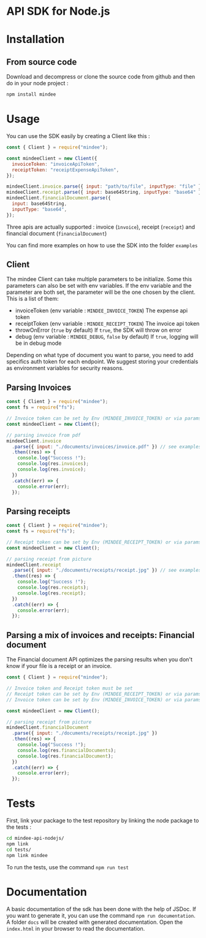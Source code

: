 # API SDK for Node.js

# Installation

## From source code

Download and decompress or clone the source code from github and then do in your node project :

```sh
npm install mindee
```

# Usage

You can use the SDK easily by creating a Client like this :

```js
const { Client } = require("mindee");

const mindeeClient = new Client({
  invoiceToken: "invoiceApiToken",
  receiptToken: "receiptExpenseApiToken",
});

mindeeClient.invoice.parse({ input: "path/to/file", inputType: "file" });
mindeeClient.receipt.parse({ input: base64String, inputType: "base64" });
mindeeClient.financialDocument.parse({
  input: base64String,
  inputType: "base64",
});
```

Three apis are actually supported : invoice (`ìnvoice`), receipt (`receipt`) and financial document (`financialDocument`)

You can find more examples on how to use the SDK into the folder `examples`

## Client

The mindee Client can take multiple parameters to be initialize. Some this parameters can also be set with env variables. If the env variable and the parameter are both set, the parameter will be the one chosen by the client. This is a list of them:

- invoiceToken (env variable : `MINDEE_INVOICE_TOKEN`) The expense api token
- receiptToken (env variable : `MINDEE_RECEIPT_TOKEN`) The invoice api token
- throwOnError (`true` by default) If `true`, the SDK will throw on error
- debug (env variable : `MINDEE_DEBUG`, `false` by default) If `true`, logging will be in debug mode

Depending on what type of document you want to parse, you need to add specifics auth token for each endpoint.
We suggest storing your credentials as environment variables for security reasons.

## Parsing Invoices

```js
const { Client } = require("mindee");
const fs = require("fs");

// Invoice token can be set by Env (MINDEE_INVOICE_TOKEN) or via params (Client({invoiceToken: "token"}))
const mindeeClient = new Client();

// parsing invoice from pdf
mindeeClient.invoice
  .parse({ input: "./documents/invoices/invoice.pdf" }) // see examples for more input types
  .then((res) => {
    console.log("Success !");
    console.log(res.invoices);
    console.log(res.invoice);
  })
  .catch((err) => {
    console.error(err);
  });
```

## Parsing receipts

```js
const { Client } = require("mindee");
const fs = require("fs");

// Receipt token can be set by Env (MINDEE_RECEIPT_TOKEN) or via params (Client({receiptToken: "token"}))
const mindeeClient = new Client();

// parsing receipt from picture
mindeeClient.receipt
  .parse({ input: "./documents/receipts/receipt.jpg" }) // see examples for more input types
  .then((res) => {
    console.log("Success !");
    console.log(res.receipts);
    console.log(res.receipt);
  })
  .catch((err) => {
    console.error(err);
  });
```

## Parsing a mix of invoices and receipts: Financial document

The Financial document API optimizes the parsing results when you don't know if your file is a receipt or an invoice.

```js
const { Client } = require("mindee");

// Invoice token and Receipt token must be set
// Receipt token can be set by Env (MINDEE_RECEIPT_TOKEN) or via params (Client({receiptToken: "token"}))
// Invoice token can be set by Env (MINDEE_INVOICE_TOKEN) or via params (Client({invoiceToken: "token"}))

const mindeeClient = new Client();

// parsing receipt from picture
mindeeClient.financialDocument
  .parse({ input: "./documents/receipts/receipt.jpg" })
  .then((res) => {
    console.log("Success !");
    console.log(res.financialDocuments);
    console.log(res.financialDocument);
  })
  .catch((err) => {
    console.error(err);
  });
```

# Tests

First, link your package to the test repository by linking the node package to the tests :

```sh
cd mindee-api-nodejs/
npm link
cd tests/
npm link mindee
```

To run the tests, use the command `npm run test`

# Documentation

A basic documentation of the sdk has been done with the help of JSDoc.
If you want to generate it, you can use the command `npm run documentation`.
A folder `docs` will be created with generated documentation.
Open the `index.html` in your browser to read the documentation.
